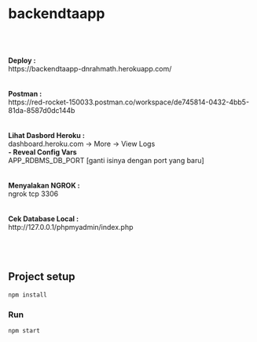 # backendtaapp


<br /> 
<br /> 
<br /> <b>Deploy : </b> 
<br /> https://backendtaapp-dnrahmath.herokuapp.com/

<br /> 
<br /> 
<br /> <b>Postman : </b>
<br /> https://red-rocket-150033.postman.co/workspace/de745814-0432-4bb5-81da-8587d0dc144b

<br /> 
<br /> 
<br /> <b>Lihat Dasbord Heroku : </b>
<br /> dashboard.heroku.com -> More -> View Logs
<br /> <b> - Reveal Config Vars </b>
<br /> APP_RDBMS_DB_PORT  [ganti isinya dengan port yang baru]

<br /> 
<br /> 
<br /> <b>Menyalakan NGROK : </b>
<br /> ngrok tcp 3306

<br /> 
<br /> 
<br /> <b>Cek Database Local : </b>
<br /> http://127.0.0.1/phpmyadmin/index.php

<br /> 
<br /> 
<br /> 
<br /> 

## Project setup
```
npm install
```

### Run
```
npm start
```
